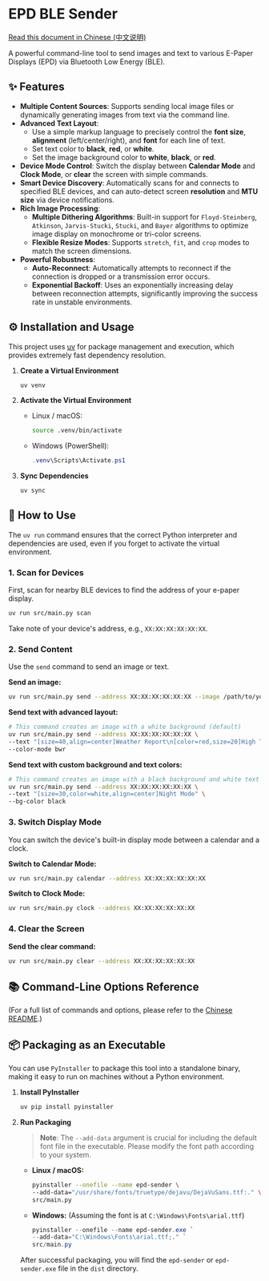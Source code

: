# EPD BLE Sender

[Read this document in Chinese (中文说明)](README_zh-CN.md)

A powerful command-line tool to send images and text to various E-Paper Displays (EPD) via Bluetooth Low Energy (BLE).

## ✨ Features

- **Multiple Content Sources**: Supports sending local image files or dynamically generating images from text via the command line.
- **Advanced Text Layout**: 
    - Use a simple markup language to precisely control the **font size**, **alignment** (left/center/right), and **font** for each line of text.
    - Set text color to **black**, **red**, or **white**.
    - Set the image background color to **white**, **black**, or **red**.
- **Device Mode Control**: Switch the display between **Calendar Mode** and **Clock Mode**, or **clear** the screen with simple commands.
- **Smart Device Discovery**: Automatically scans for and connects to specified BLE devices, and can auto-detect screen **resolution** and **MTU size** via device notifications.
- **Rich Image Processing**:
    - **Multiple Dithering Algorithms**: Built-in support for `Floyd-Steinberg`, `Atkinson`, `Jarvis-Stucki`, `Stucki`, and `Bayer` algorithms to optimize image display on monochrome or tri-color screens.
    - **Flexible Resize Modes**: Supports `stretch`, `fit`, and `crop` modes to match the screen dimensions.
- **Powerful Robustness**:
    - **Auto-Reconnect**: Automatically attempts to reconnect if the connection is dropped or a transmission error occurs.
    - **Exponential Backoff**: Uses an exponentially increasing delay between reconnection attempts, significantly improving the success rate in unstable environments.

## ⚙️ Installation and Usage

This project uses [uv](https://github.com/astral-sh/uv) for package management and execution, which provides extremely fast dependency resolution.

1.  **Create a Virtual Environment**
    ```bash
    uv venv
    ```

2.  **Activate the Virtual Environment**
    -   Linux / macOS:
        ```bash
        source .venv/bin/activate
        ```
    -   Windows (PowerShell):
        ```powershell
        .venv\Scripts\Activate.ps1
        ```

3.  **Sync Dependencies**
    ```bash
    uv sync
    ```

## 🚀 How to Use

The `uv run` command ensures that the correct Python interpreter and dependencies are used, even if you forget to activate the virtual environment.

### 1. Scan for Devices

First, scan for nearby BLE devices to find the address of your e-paper display.

```bash
uv run src/main.py scan
```
Take note of your device's address, e.g., `XX:XX:XX:XX:XX:XX`.

### 2. Send Content

Use the `send` command to send an image or text.

**Send an image:**
```bash
uv run src/main.py send --address XX:XX:XX:XX:XX:XX --image /path/to/your/image.png --color-mode bwr --dither floyd
```

**Send text with advanced layout:**
```bash
# This command creates an image with a white background (default)
uv run src/main.py send --address XX:XX:XX:XX:XX:XX \
--text "[size=40,align=center]Weather Report\n[color=red,size=20]High Temp. Alert\n[align=right]2025-08-02" \
--color-mode bwr
```

**Send text with custom background and text colors:**
```bash
# This command creates an image with a black background and white text
uv run src/main.py send --address XX:XX:XX:XX:XX:XX \
--text "[size=30,color=white,align=center]Night Mode" \
--bg-color black
```

### 3. Switch Display Mode

You can switch the device's built-in display mode between a calendar and a clock.

**Switch to Calendar Mode:**
```bash
uv run src/main.py calendar --address XX:XX:XX:XX:XX:XX
```

**Switch to Clock Mode:**
```bash
uv run src/main.py clock --address XX:XX:XX:XX:XX:XX
```

### 4. Clear the Screen

**Send the clear command:**
```bash
uv run src/main.py clear --address XX:XX:XX:XX:XX:XX
```

## 📚 Command-Line Options Reference

(For a full list of commands and options, please refer to the [Chinese README](README_zh-CN.md).)

## 📦 Packaging as an Executable

You can use `PyInstaller` to package this tool into a standalone binary, making it easy to run on machines without a Python environment.

1.  **Install PyInstaller**
    ```bash
    uv pip install pyinstaller
    ```

2.  **Run Packaging**

    > **Note**: The `--add-data` argument is crucial for including the default font file in the executable. Please modify the font path according to your system.

    -   **Linux / macOS:**
        ```bash
        pyinstaller --onefile --name epd-sender \
        --add-data="/usr/share/fonts/truetype/dejavu/DejaVuSans.ttf:." \
        src/main.py
        ```
    -   **Windows:** (Assuming the font is at `C:\Windows\Fonts\arial.ttf`)
        ```powershell
        pyinstaller --onefile --name epd-sender.exe `
        --add-data="C:\Windows\Fonts\arial.ttf;." `
        src/main.py
        ```
    After successful packaging, you will find the `epd-sender` or `epd-sender.exe` file in the `dist` directory.
